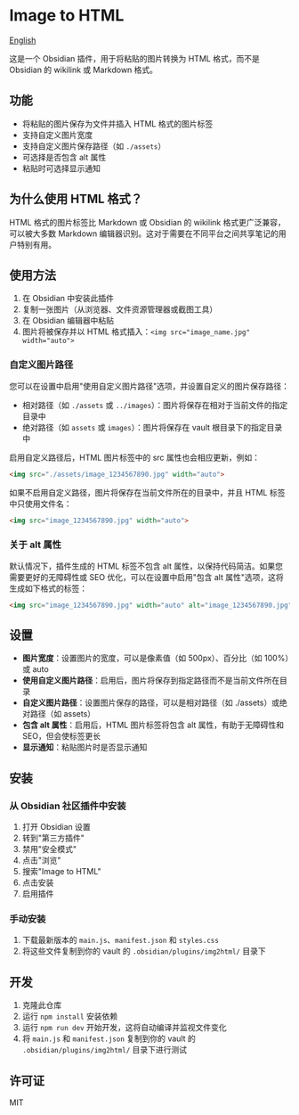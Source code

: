 # Image to HTML

[English](README.md)

这是一个 Obsidian 插件，用于将粘贴的图片转换为 HTML 格式，而不是 Obsidian 的 wikilink 或 Markdown 格式。

## 功能

- 将粘贴的图片保存为文件并插入 HTML 格式的图片标签
- 支持自定义图片宽度
- 支持自定义图片保存路径（如 `./assets`）
- 可选择是否包含 alt 属性
- 粘贴时可选择显示通知

## 为什么使用 HTML 格式？

HTML 格式的图片标签比 Markdown 或 Obsidian 的 wikilink 格式更广泛兼容，可以被大多数 Markdown 编辑器识别。这对于需要在不同平台之间共享笔记的用户特别有用。

## 使用方法

1. 在 Obsidian 中安装此插件
2. 复制一张图片（从浏览器、文件资源管理器或截图工具）
3. 在 Obsidian 编辑器中粘贴
4. 图片将被保存并以 HTML 格式插入：`<img src="image_name.jpg" width="auto">`

### 自定义图片路径

您可以在设置中启用"使用自定义图片路径"选项，并设置自定义的图片保存路径：

- 相对路径（如 `./assets` 或 `../images`）：图片将保存在相对于当前文件的指定目录中
- 绝对路径（如 `assets` 或 `images`）：图片将保存在 vault 根目录下的指定目录中

启用自定义路径后，HTML 图片标签中的 src 属性也会相应更新，例如：
```html
<img src="./assets/image_1234567890.jpg" width="auto">
```

如果不启用自定义路径，图片将保存在当前文件所在的目录中，并且 HTML 标签中只使用文件名：
```html
<img src="image_1234567890.jpg" width="auto">
```

### 关于 alt 属性

默认情况下，插件生成的 HTML 标签不包含 alt 属性，以保持代码简洁。如果您需要更好的无障碍性或 SEO 优化，可以在设置中启用"包含 alt 属性"选项，这将生成如下格式的标签：

```html
<img src="image_1234567890.jpg" width="auto" alt="image_1234567890.jpg">
```

## 设置

- **图片宽度**：设置图片的宽度，可以是像素值（如 500px）、百分比（如 100%）或 auto
- **使用自定义图片路径**：启用后，图片将保存到指定路径而不是当前文件所在目录
- **自定义图片路径**：设置图片保存的路径，可以是相对路径（如 ./assets）或绝对路径（如 assets）
- **包含 alt 属性**：启用后，HTML 图片标签将包含 alt 属性，有助于无障碍性和 SEO，但会使标签更长
- **显示通知**：粘贴图片时是否显示通知

## 安装

### 从 Obsidian 社区插件中安装

1. 打开 Obsidian 设置
2. 转到"第三方插件"
3. 禁用"安全模式"
4. 点击"浏览"
5. 搜索"Image to HTML"
6. 点击安装
7. 启用插件

### 手动安装

1. 下载最新版本的 `main.js`、`manifest.json` 和 `styles.css`
2. 将这些文件复制到你的 vault 的 `.obsidian/plugins/img2html/` 目录下

## 开发

1. 克隆此仓库
2. 运行 `npm install` 安装依赖
3. 运行 `npm run dev` 开始开发，这将自动编译并监视文件变化
4. 将 `main.js` 和 `manifest.json` 复制到你的 vault 的 `.obsidian/plugins/img2html/` 目录下进行测试

## 许可证

MIT 
